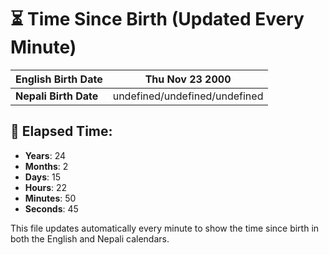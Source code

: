 # ⏳ Time Since Birth (Updated Every Minute)

| **English Birth Date** | Thu Nov 23 2000 |
|------------------------|-------------------------------------|
| **Nepali Birth Date**  | undefined/undefined/undefined                  |

## 📅 Elapsed Time:

- **Years**: 24
- **Months**: 2
- **Days**: 15
- **Hours**: 22
- **Minutes**: 50
- **Seconds**: 45

This file updates automatically every minute to show the time since birth in both the English and Nepali calendars.